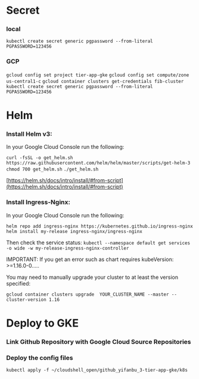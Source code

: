 # Secret
### local
`kubectl create secret generic pgpassword --from-literal PGPASSWORD=123456`
### GCP
`gcloud config set project tier-app-gke`
`gcloud config set compute/zone us-central1-c`
`gcloud container clusters get-credentials fib-cluster`
`kubectl create secret generic pgpassword --from-literal PGPASSWORD=123456`

# Helm
### Install Helm v3:

In your Google Cloud Console run the following:

`curl -fsSL -o get_helm.sh https://raw.githubusercontent.com/helm/helm/master/scripts/get-helm-3`
`chmod 700 get_helm.sh`
`./get_helm.sh`

[https://helm.sh/docs/intro/install/#from-script](https://helm.sh/docs/intro/install/#from-script)

### Install Ingress-Nginx:

In your Google Cloud Console run the following:

`helm repo add ingress-nginx https://kubernetes.github.io/ingress-nginx`
`helm install my-release ingress-nginx/ingress-nginx`

Then check the service status:
`kubectl --namespace default get services -o wide -w my-release-ingress-nginx-controller`

IMPORTANT: If you get an error such as chart requires kubeVersion: >=1.16.0-0.....

You may need to manually upgrade your cluster to at least the version specified:

`gcloud container clusters upgrade  YOUR_CLUSTER_NAME --master --cluster-version 1.16`


# Deploy to GKE
### Link Github Repository with Google Cloud Source Repositories 

### Deploy the config files
`kubectl apply -f ~/cloudshell_open/github_yifanbu_3-tier-app-gke/k8s`